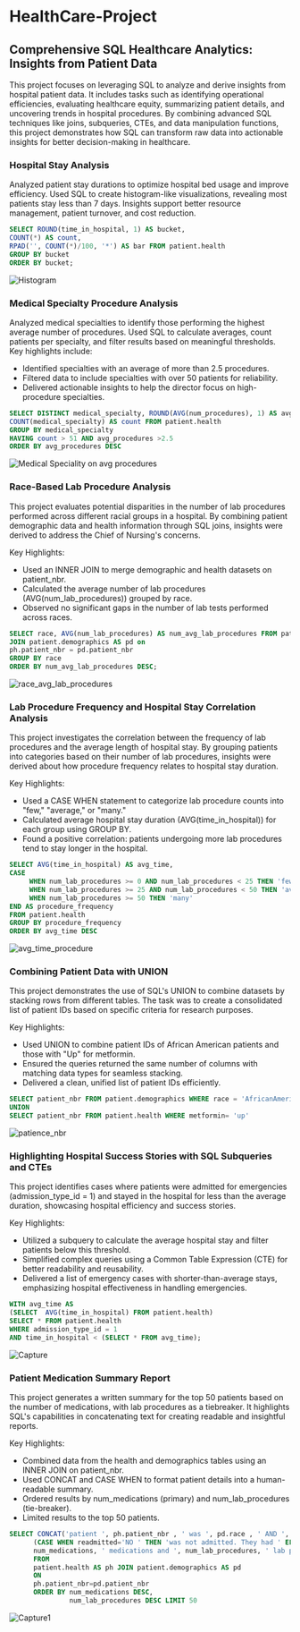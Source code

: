 # HealthCare-Project
## Comprehensive SQL Healthcare Analytics: Insights from Patient Data
This project focuses on leveraging SQL to analyze and derive insights from hospital patient data. It includes tasks such as identifying operational efficiencies, evaluating healthcare equity, summarizing patient details, and uncovering trends in hospital procedures. By combining advanced SQL techniques like joins, subqueries, CTEs, and data manipulation functions, this project demonstrates how SQL can transform raw data into actionable insights for better decision-making in healthcare.

### Hospital Stay Analysis

Analyzed patient stay durations to optimize hospital bed usage and improve efficiency. Used SQL to create histogram-like visualizations, revealing most patients stay less than 7 days. Insights support better resource management, patient turnover, and cost reduction.

```sql
SELECT ROUND(time_in_hospital, 1) AS bucket, 
COUNT(*) AS count,
RPAD('', COUNT(*)/100, '*') AS bar FROM patient.health 
GROUP BY bucket
ORDER BY bucket;
```
![Histogram](https://github.com/user-attachments/assets/53d78a20-1ea5-4a1a-aff0-08116d5ab09b)

### Medical Specialty Procedure Analysis

Analyzed medical specialties to identify those performing the highest average number of procedures. Used SQL to calculate averages, count patients per specialty, and filter results based on meaningful thresholds. Key highlights include:

* Identified specialties with an average of more than 2.5 procedures.
* Filtered data to include specialties with over 50 patients for reliability.
* Delivered actionable insights to help the director focus on high-procedure specialties.

```sql
SELECT DISTINCT medical_specialty, ROUND(AVG(num_procedures), 1) AS avg_procedures,
COUNT(medical_specialty) AS count FROM patient.health 
GROUP BY medical_specialty
HAVING count > 51 AND avg_procedures >2.5 
ORDER BY avg_procedures DESC
```
![Medical Speciality on avg procedures](https://github.com/user-attachments/assets/42a31d6f-bc23-4efc-ab22-e94972d3c5ce)

### Race-Based Lab Procedure Analysis
This project evaluates potential disparities in the number of lab procedures performed across different racial groups in a hospital. By combining patient demographic data and health information through SQL joins, insights were derived to address the Chief of Nursing's concerns.

Key Highlights:
* Used an INNER JOIN to merge demographic and health datasets on patient_nbr.
* Calculated the average number of lab procedures (AVG(num_lab_procedures)) grouped by race.
* Observed no significant gaps in the number of lab tests performed across races.
  
```sql
SELECT race, AVG(num_lab_procedures) AS num_avg_lab_procedures FROM patient.health AS ph
JOIN patient.demographics AS pd on 
ph.patient_nbr = pd.patient_nbr 
GROUP BY race 
ORDER BY num_avg_lab_procedures DESC;
```
![race_avg_lab_procedures](https://github.com/user-attachments/assets/6de92ebe-f57c-427a-8150-1be606cb0f90)

### Lab Procedure Frequency and Hospital Stay Correlation Analysis

This project investigates the correlation between the frequency of lab procedures and the average length of hospital stay. By grouping patients into categories based on their number of lab procedures, insights were derived about how procedure frequency relates to hospital stay duration.

Key Highlights:

* Used a CASE WHEN statement to categorize lab procedure counts into "few," "average," or "many."
* Calculated average hospital stay duration (AVG(time_in_hospital)) for each group using GROUP BY.
* Found a positive correlation: patients undergoing more lab procedures tend to stay longer in the hospital.

```sql
SELECT AVG(time_in_hospital) AS avg_time,
CASE 
     WHEN num_lab_procedures >= 0 AND num_lab_procedures < 25 THEN 'few'
	 WHEN num_lab_procedures >= 25 AND num_lab_procedures < 50 THEN 'average'
     WHEN num_lab_procedures >= 50 THEN 'many'
END AS procedure_frequency
FROM patient.health 
GROUP BY procedure_frequency
ORDER BY avg_time DESC
```
![avg_time_procedure](https://github.com/user-attachments/assets/ef58fe15-033c-4b27-9d8a-e9fa2f32ecc9)

### Combining Patient Data with UNION

This project demonstrates the use of SQL's UNION to combine datasets by stacking rows from different tables. The task was to create a consolidated list of patient IDs based on specific criteria for research purposes.

Key Highlights:

* Used UNION to combine patient IDs of African American patients and those with "Up" for metformin.
* Ensured the queries returned the same number of columns with matching data types for seamless stacking.
* Delivered a clean, unified list of patient IDs efficiently.

```sql
SELECT patient_nbr FROM patient.demographics WHERE race = 'AfricanAmerican' 
UNION
SELECT patient_nbr FROM patient.health WHERE metformin= 'up'
```
![patience_nbr](https://github.com/user-attachments/assets/b6fbbf5d-a55b-462b-a163-cd7a20dbea54)

### Highlighting Hospital Success Stories with SQL Subqueries and CTEs

This project identifies cases where patients were admitted for emergencies (admission_type_id = 1) and stayed in the hospital for less than the average duration, showcasing hospital efficiency and success stories.

Key Highlights:

* Utilized a subquery to calculate the average hospital stay and filter patients below this threshold.
* Simplified complex queries using a Common Table Expression (CTE) for better readability and reusability.
* Delivered a list of emergency cases with shorter-than-average stays, emphasizing hospital effectiveness in handling emergencies.

```sql
WITH avg_time AS 
(SELECT  AVG(time_in_hospital) FROM patient.health)
SELECT * FROM patient.health 
WHERE admission_type_id = 1 
AND time_in_hospital < (SELECT * FROM avg_time);
```
![Capture](https://github.com/user-attachments/assets/8ee28a6c-313d-4f14-a7ca-66b6626ffefd)

### Patient Medication Summary Report 

This project generates a written summary for the top 50 patients based on the number of medications, with lab procedures as a tiebreaker. It highlights SQL's capabilities in concatenating text for creating readable and insightful reports.

Key Highlights:

* Combined data from the health and demographics tables using an INNER JOIN on patient_nbr.
* Used CONCAT and CASE WHEN to format patient details into a human-readable summary.
* Ordered results by num_medications (primary) and num_lab_procedures (tie-breaker).
* Limited results to the top 50 patients.

```sql
SELECT CONCAT('patient ', ph.patient_nbr , ' was ', pd.race , ' AND ', 
      (CASE WHEN readmitted='NO ' THEN 'was not admitted. They had ' ELSE 'was readmitted. They had ' END),
      num_medications, ' medications and ', num_lab_procedures, ' lab procedures. ') AS summary 
      FROM 
      patient.health AS ph JOIN patient.demographics AS pd 
      ON
      ph.patient_nbr=pd.patient_nbr     
	  ORDER BY num_medications DESC,
               num_lab_procedures DESC LIMIT 50
```
![Capture1](https://github.com/user-attachments/assets/1276a2e7-9c58-4ab8-891b-9697d1bfec9d)







